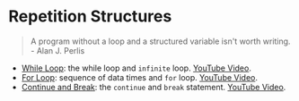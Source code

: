 # Repetition Structures

> A program without a loop and a structured variable isn't worth writing. - Alan J. Perlis

- [While Loop](while-loop.ipynb): the while loop and `infinite` loop. [YouTube Video](https://youtu.be/42MhKOvWtwc).
- [For Loop](for-loop.ipynb): sequence of data times and `for` loop. [YouTube Video](https://youtu.be/OLITHW_gXXo).
- [Continue and Break](break-and-continue.ipynb): the `continue` and `break` statement. [YouTube Video](https://youtu.be/oHAa0I1kbow).
